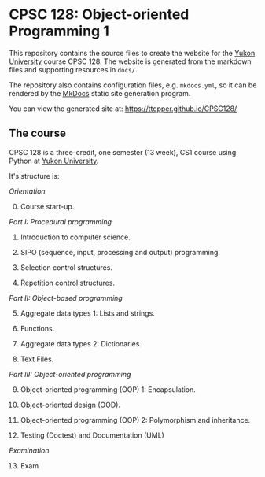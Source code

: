 # CPSC 128: Object-oriented Programming 1

This repository contains the source files to create the website for the [Yukon University](https://www.yukonu.ca) course CPSC 128. The website is generated from the markdown files and supporting resources in `docs/`.

The repository also contains configuration files, e.g. `mkdocs.yml`, so it can be rendered by the [MkDocs](https://www.mkdocs.org) static site generation program.

You can view the generated site at: https://ttopper.github.io/CPSC128/ 

## The course

CPSC 128 is a three-credit, one semester (13 week), CS1 course using Python at [Yukon University](https://www.yukonu.ca).

It's structure is:

_Orientation_

0. Course start-up.

_Part I: Procedural programming_

1. Introduction to computer science.

2. SIPO (sequence, input, processing and output) programming.

3. Selection control structures.

4. Repetition control structures.

_Part II: Object-based programming_	 

5. Aggregate data types 1: Lists and strings.

6. Functions.

7. Aggregate data types 2: Dictionaries.

8. Text Files.

_Part III: Object-oriented programming_ 

9. Object-oriented programming (OOP) 1: Encapsulation.

10. Object-oriented design (OOD).

11. Object-oriented programming (OOP) 2: Polymorphism and inheritance.

12. Testing (Doctest) and Documentation (UML)

_Examination_

13. Exam

